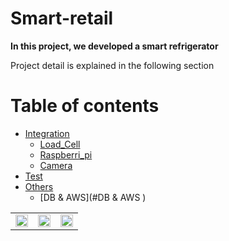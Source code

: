 Smart-retail
============

**In this project, we developed a smart refrigerator**



Project detail is explained in the following section


Table of contents
==================

<!--ts-->
* [Integration](#Integration)
    * [Load_Cell](#Load_Cell)
    * [Raspberri_pi](#Raspberri_pi)
    * [Camera](#Camera)
* [Test](#Test)
* [Others](#Others)
    * [DB & AWS](#DB & AWS )
   
<!--te-->





<table border="0">
   <tr>
      <td>
      <img src="./Source/Data_collection/08181_product_w_1_1.png" width="100%" />
      </td>
      <td>
      <img src="./Source/Data_collection/08181_product_w_2_1.png" width="100%" />
      </td>
      <td>
      <img src="./Source//Data_collection/08181_product_w_2_3.png" width="100%" />
      </td>
   </tr>
   </table>



